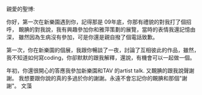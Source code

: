 親愛的聖博:

你好，第一次在新樂園遇到你，記得那是 09年底，你那有禮貌的對我打了個招呼，
靦腆的對我說，我有興趣參加你和雅萍策劃的展覽，當時的表情我還記憶由深，
雖然因為生病沒有參加，可是你還是親自撥了個電話致歉。

第一次，你在新樂園的個展，我跟你暢談了一夜，討論了互相彼此的作品，雖然，
我不知道如何寫coding，你卻默默的跟我解釋，還說，有機會可以一起做一個。

年初，你還很開心的答應我參加新樂園和TAV 的artist talk. 又靦腆的跟我說聲謝謝。
我想要跟你說的真的多過於你的謝謝。永遠不會忘記你的靦腆和那個"謝謝"。
文藻
